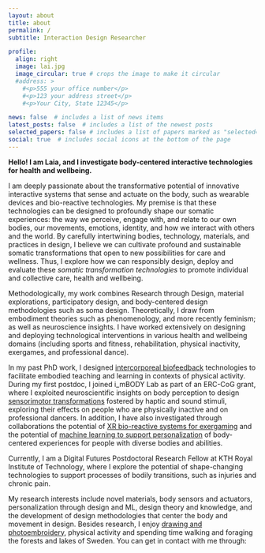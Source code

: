 ```yaml
---
layout: about
title: about
permalink: /
subtitle: Interaction Design Researcher

profile:
  align: right
  image: lai.jpg
  image_circular: true # crops the image to make it circular
  #address: >
    #<p>555 your office number</p>
    #<p>123 your address street</p>
    #<p>Your City, State 12345</p>

news: false  # includes a list of news items
latest_posts: false  # includes a list of the newest posts
selected_papers: false # includes a list of papers marked as "selected={true}"
social: true  # includes social icons at the bottom of the page
---
```


**Hello! I am Laia, and I investigate body-centered interactive technologies for health and wellbeing.**

I am deeply passionate about the transformative potential of innovative interactive systems that sense and actuate on the body, such as wearable devices and bio-reactive technologies. My premise is that these technologies can be designed to profoundly shape our somatic experiences: the way we perceive, engage with, and relate to our own bodies, our movements, emotions, identity, and how we interact with others and the world. By carefully intertwining bodies, technology, materials, and practices in design, I believe we can cultivate profound and sustainable somatic transformations that open to new possibilities for care and wellness. Thus, I explore how we can responsibly design, deploy and evaluate these _somatic transformation technologies_ to promote individual and collective care, health and wellbeing.

Methodologically, my work combines Research through Design, material explorations, participatory design, and body-centered design methodologies such as soma design. Theoretically, I draw from embodiment theories such as phenomenology, and more recently feminism; as well as neuroscience insights. I have worked extensively on designing and deploying technological interventions in various health and wellbeing domains (including sports and fitness, rehabilitation, physical inactivity, exergames, and professional dance).

In my past PhD work, I designed [intercorporeal biofeedback](https://dl.acm.org/doi/10.1145/3582428) technologies to facilitate embodied teaching and learning in contexts of physical activity. During my first postdoc, I joined i_mBODY Lab as part of an ERC-CoG grant, where I exploited neuroscientific insights on body perception to design [sensorimotor transformations](https://www.laiaturmovidal.com/projects/2_project-BiT/) fostered by haptic and sound stimuli, exploring their effects on people who are physically inactive and on professional dancers. In addition, I have also investigated through collaborations the potential of [XR bio-reactive systems for exergaming](https://www.laiaturmovidal.com/projects/7_project-Exercube/) and the potential of [machine learning to support personalization](https://www.laiaturmovidal.com/projects/3_project-MovAI/) of body-centered experiences for people with diverse bodies and abilities.

Currently, I am a Digital Futures Postdoctoral Research Fellow at KTH Royal Institute of Technology, where I explore the potential of shape-changing technologies to support processes of bodily transitions, such as injuries and chronic pain.

My research interests include novel materials, body sensors and actuators, personalization through design and ML, design theory and knowledge, and the development of design methodologies that center the body and movement in design. Besides research, I enjoy [drawing and photoembroidery](https://www.instagram.com/laia.trmvdl/), physical activity and spending time walking and foraging the forests and lakes of Sweden. You can get in contact with me through:
